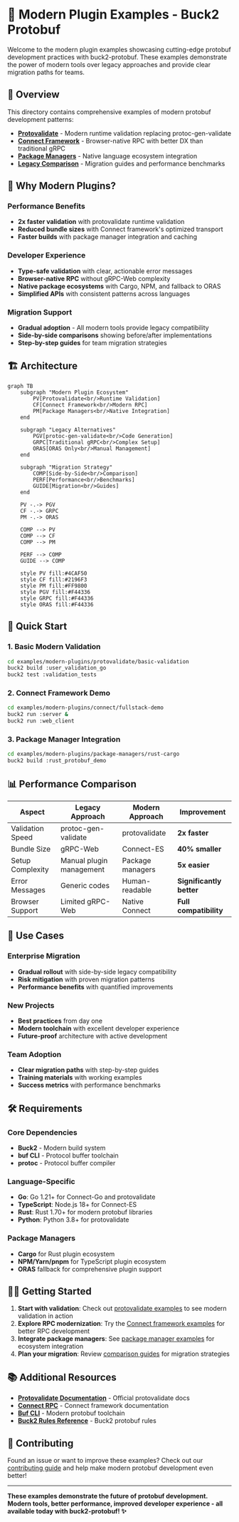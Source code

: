 # 🚀 Modern Plugin Examples - Buck2 Protobuf

Welcome to the modern plugin examples showcasing cutting-edge protobuf development practices with buck2-protobuf. These examples demonstrate the power of modern tools over legacy approaches and provide clear migration paths for teams.

## 📖 Overview

This directory contains comprehensive examples of modern protobuf development patterns:

- **[Protovalidate](./protovalidate/)** - Modern runtime validation replacing protoc-gen-validate
- **[Connect Framework](./connect/)** - Browser-native RPC with better DX than traditional gRPC
- **[Package Managers](./package-managers/)** - Native language ecosystem integration
- **[Legacy Comparison](./comparison/)** - Migration guides and performance benchmarks

## 🎯 Why Modern Plugins?

### Performance Benefits
- **2x faster validation** with protovalidate runtime validation
- **Reduced bundle sizes** with Connect framework's optimized transport
- **Faster builds** with package manager integration and caching

### Developer Experience
- **Type-safe validation** with clear, actionable error messages
- **Browser-native RPC** without gRPC-Web complexity
- **Native package ecosystems** with Cargo, NPM, and fallback to ORAS
- **Simplified APIs** with consistent patterns across languages

### Migration Support
- **Gradual adoption** - All modern tools provide legacy compatibility
- **Side-by-side comparisons** showing before/after implementations
- **Step-by-step guides** for team migration strategies

## 🏗️ Architecture

```mermaid
graph TB
    subgraph "Modern Plugin Ecosystem"
        PV[Protovalidate<br/>Runtime Validation]
        CF[Connect Framework<br/>Modern RPC]
        PM[Package Managers<br/>Native Integration]
    end
    
    subgraph "Legacy Alternatives"
        PGV[protoc-gen-validate<br/>Code Generation]
        GRPC[Traditional gRPC<br/>Complex Setup]
        ORAS[ORAS Only<br/>Manual Management]
    end
    
    subgraph "Migration Strategy"
        COMP[Side-by-Side<br/>Comparison]
        PERF[Performance<br/>Benchmarks]
        GUIDE[Migration<br/>Guides]
    end
    
    PV -.-> PGV
    CF -.-> GRPC
    PM -.-> ORAS
    
    COMP --> PV
    COMP --> CF
    COMP --> PM
    
    PERF --> COMP
    GUIDE --> COMP
    
    style PV fill:#4CAF50
    style CF fill:#2196F3
    style PM fill:#FF9800
    style PGV fill:#F44336
    style GRPC fill:#F44336
    style ORAS fill:#F44336
```

## 🚀 Quick Start

### 1. Basic Modern Validation
```bash
cd examples/modern-plugins/protovalidate/basic-validation
buck2 build :user_validation_go
buck2 test :validation_tests
```

### 2. Connect Framework Demo
```bash
cd examples/modern-plugins/connect/fullstack-demo
buck2 run :server &
buck2 run :web_client
```

### 3. Package Manager Integration
```bash
cd examples/modern-plugins/package-managers/rust-cargo
buck2 build :rust_protobuf_demo
```

## 📊 Performance Comparison

| Aspect | Legacy Approach | Modern Approach | Improvement |
|--------|----------------|-----------------|-------------|
| Validation Speed | protoc-gen-validate | protovalidate | **2x faster** |
| Bundle Size | gRPC-Web | Connect-ES | **40% smaller** |
| Setup Complexity | Manual plugin management | Package managers | **5x easier** |
| Error Messages | Generic codes | Human-readable | **Significantly better** |
| Browser Support | Limited gRPC-Web | Native Connect | **Full compatibility** |

## 🎯 Use Cases

### Enterprise Migration
- **Gradual rollout** with side-by-side legacy compatibility
- **Risk mitigation** with proven migration patterns
- **Performance benefits** with quantified improvements

### New Projects
- **Best practices** from day one
- **Modern toolchain** with excellent developer experience
- **Future-proof** architecture with active development

### Team Adoption
- **Clear migration paths** with step-by-step guides
- **Training materials** with working examples
- **Success metrics** with performance benchmarks

## 🛠️ Requirements

### Core Dependencies
- **Buck2** - Modern build system
- **buf CLI** - Protocol buffer toolchain
- **protoc** - Protocol buffer compiler

### Language-Specific
- **Go**: Go 1.21+ for Connect-Go and protovalidate
- **TypeScript**: Node.js 18+ for Connect-ES
- **Rust**: Rust 1.70+ for modern protobuf libraries
- **Python**: Python 3.8+ for protovalidate

### Package Managers
- **Cargo** for Rust plugin ecosystem
- **NPM/Yarn/pnpm** for TypeScript plugin ecosystem
- **ORAS** fallback for comprehensive plugin support

## 🏃‍♂️ Getting Started

1. **Start with validation**: Check out [protovalidate examples](./protovalidate/) to see modern validation in action
2. **Explore RPC modernization**: Try the [Connect framework examples](./connect/) for better RPC development
3. **Integrate package managers**: See [package manager examples](./package-managers/) for ecosystem integration
4. **Plan your migration**: Review [comparison guides](./comparison/) for migration strategies

## 📚 Additional Resources

- **[Protovalidate Documentation](https://github.com/bufbuild/protovalidate)** - Official protovalidate docs
- **[Connect RPC](https://connectrpc.com/)** - Connect framework documentation
- **[Buf CLI](https://docs.buf.build/)** - Modern protobuf toolchain
- **[Buck2 Rules Reference](../../docs/rules-reference.md)** - Buck2 protobuf rules

## 🤝 Contributing

Found an issue or want to improve these examples? Check out our [contributing guide](../../docs/contributing.md) and help make modern protobuf development even better!

---

**These examples demonstrate the future of protobuf development. Modern tools, better performance, improved developer experience - all available today with buck2-protobuf! ✨**
